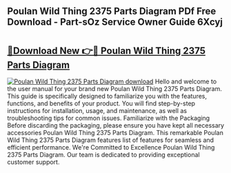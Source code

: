 ## Poulan Wild Thing 2375 Parts Diagram PDf Free Download - Part-sOz Service Owner Guide 6Xcyj

# <h2><a href="http://dfo19k.blite.top/?on=Poulan+Wild+Thing+2375+Parts+Diagram">🔗Download New 👉🔴 Poulan Wild Thing 2375 Parts Diagram</a></h2>

[![Poulan Wild Thing 2375 Parts Diagram download](https://i.imgur.com/lujVjoI.png)](http://dfo19k.blite.top/?on=Poulan+Wild+Thing+2375+Parts+Diagram)
Hello and welcome to the user manual for your brand new Poulan Wild Thing 2375 Parts Diagram. This guide is specifically designed to familiarize you with the features, functions, and benefits of your product. You will find step-by-step instructions for installation, usage, and maintenance, as well as troubleshooting tips for common issues. Familiarize with the Packaging Before discarding the packaging, please ensure you have kept all necessary accessories Poulan Wild Thing 2375 Parts Diagram. This remarkable Poulan Wild Thing 2375 Parts Diagram features list of features for seamless and efficient performance. We're Committed to Excellence Poulan Wild Thing 2375 Parts Diagram. Our team is dedicated to providing exceptional customer support.
